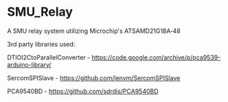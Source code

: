 # SMU_Relay
A SMU relay system utilizing Microchip's ATSAMD21G18A‑48

3rd party libraries used:

DTIOI2CtoParallelConverter - https://code.google.com/archive/p/pca9539-arduino-library/

SercomSPISlave - https://github.com/lenvm/SercomSPISlave

PCA9540BD - https://github.com/sdrdis/PCA9540BD
